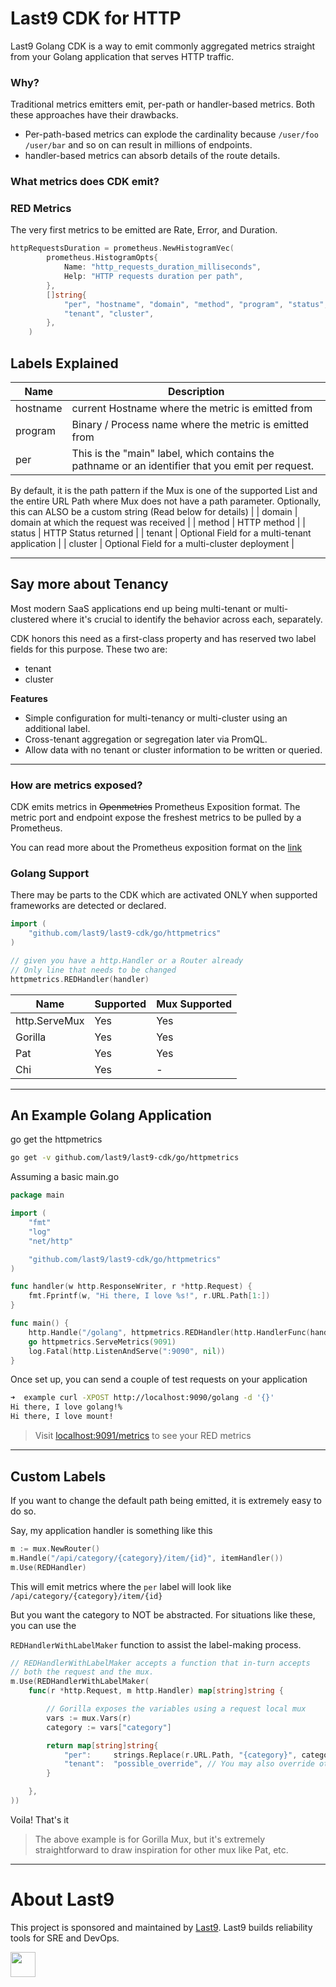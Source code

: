 # Last9 CDK for HTTP

Last9 Golang CDK is a way to emit commonly aggregated metrics straight from your Golang application that serves HTTP traffic.

### Why?

Traditional metrics emitters emit, per-path or handler-based metrics. Both these approaches have their drawbacks.

- Per-path-based metrics can explode the cardinality because `/user/foo` `/user/bar` and so on can result in millions of endpoints.
- handler-based metrics can absorb details of the route details.

### What metrics does CDK emit?

### RED Metrics

The very first metrics to be emitted are Rate, Error, and Duration.

```go
httpRequestsDuration = prometheus.NewHistogramVec(
		prometheus.HistogramOpts{
			Name: "http_requests_duration_milliseconds",
			Help: "HTTP requests duration per path",
		},
		[]string{
			"per", "hostname", "domain", "method", "program", "status",
			"tenant", "cluster",
		},
	)
```

## Labels Explained

| Name | Description |
| --- | --- |
| hostname | current Hostname where the metric is emitted from |
| program | Binary / Process name where the metric is emitted from |
| per | This is the "main" label, which contains the pathname or an identifier that you emit per request.
By default, it is the path pattern if the Mux is one of the supported List and the entire URL Path where Mux does not have a path parameter.
Optionally, this can ALSO be a custom string (Read below for details) |
| domain | domain at which the request was received |
| method | HTTP method |
| status | HTTP Status returned |
| tenant | Optional Field for a multi-tenant application |
| cluster | Optional Field for a multi-cluster deployment |

---

## Say more about Tenancy

Most modern SaaS applications end up being multi-tenant or multi-clustered where it's crucial to identify the behavior across each, separately.

CDK honors this need as a first-class property and has reserved two label fields for this purpose. These two are:

- tenant
- cluster

**Features**

- Simple configuration for multi-tenancy or multi-cluster using an additional label.
- Cross-tenant aggregation or segregation later via PromQL.
- Allow data with no tenant or cluster information to be written or queried.

---

### How are metrics exposed?

CDK emits metrics in ~~Openmetrics~~ Prometheus Exposition format. The metric port and endpoint expose the freshest metrics to be pulled by a Prometheus.

You can read more about the Prometheus exposition format on the [link](https://github.com/Showmax/prometheus-docs/blob/master/content/docs/instrumenting/exposition_formats.md)

### Golang Support

There may be parts to the CDK which are activated ONLY when supported frameworks are detected or declared.

```go
import (
	"github.com/last9/last9-cdk/go/httpmetrics"
)

// given you have a http.Handler or a Router already
// Only line that needs to be changed
httpmetrics.REDHandler(handler)
```

| Name | Supported | Mux Supported |
| --- | --- | --- |
| http.ServeMux | Yes | Yes |
| Gorilla | Yes | Yes |
| Pat | Yes | Yes |
| Chi | Yes | - |

---

## An Example Golang Application

go get the httpmetrics

```bash
go get -v github.com/last9/last9-cdk/go/httpmetrics
```

Assuming a basic main.go

```go
package main

import (
	"fmt"
	"log"
	"net/http"

	"github.com/last9/last9-cdk/go/httpmetrics"
)

func handler(w http.ResponseWriter, r *http.Request) {
	fmt.Fprintf(w, "Hi there, I love %s!", r.URL.Path[1:])
}

func main() {
	http.Handle("/golang", httpmetrics.REDHandler(http.HandlerFunc(handler)))
	go httpmetrics.ServeMetrics(9091)
	log.Fatal(http.ListenAndServe(":9090", nil))
}
```

Once set up, you can send a couple of test requests on your application

```bash
➜  example curl -XPOST http://localhost:9090/golang -d '{}'
Hi there, I love golang!%                                                                                                                                                        ➜  example curl -XGET http://localhost:9090/golang -d '{}' 
Hi there, I love mount!
```

> Visit [localhost:9091/metrics](http://localhost:9091/metrics) to see your RED metrics
> 

---

## Custom Labels

If you want to change the default path being emitted, it is extremely easy to do so.

Say, my application handler is something like this

```go
m := mux.NewRouter()
m.Handle("/api/category/{category}/item/{id}", itemHandler())
m.Use(REDHandler)
```

This will emit metrics where the `per` label will look like `/api/category/{category}/item/{id}`

But you want the category to NOT be abstracted. For situations like these, you can use the 

`REDHandlerWithLabelMaker` function to assist the label-making process.

```go
// REDHandlerWithLabelMaker accepts a function that in-turn accepts
// both the request and the mux.
m.Use(REDHandlerWithLabelMaker(
	func(r *http.Request, m http.Handler) map[string]string {

		// Gorilla exposes the variables using a request local mux
		vars := mux.Vars(r)
		category := vars["category"]

		return map[string]string{
			"per":     strings.Replace(r.URL.Path, "{category}", category),
			"tenant":  "possible_override", // You may also override other labels
		}

	},
))
```

Voila! That's it

> The above example is for Gorilla Mux, but it's extremely straightforward to draw inspiration for other mux like Pat, etc.
> 

---

# About Last9

This project is sponsored and maintained by [Last9](https://last9.io). Last9 builds reliability tools for SRE and DevOps.

<a href="https://last9.io"><img src="https://last9.github.io/assets/email-logo-green.png" alt="" loading="lazy" height="40px" /></a>
